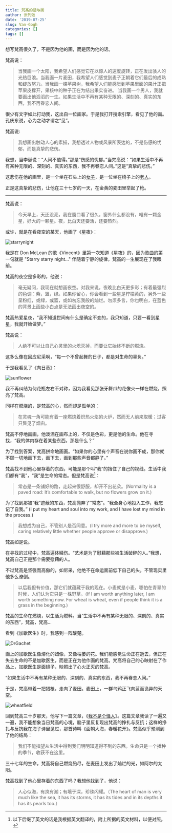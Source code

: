 ```yaml
---
title: 梵高的话与画
author: 张列弛
date: '2019-07-25'
slug: Van-Gogh
categories: []
tags: []
---
```

想写梵高很久了，不是因为他的画，而是因为他的话。   

梵高说：  

> 当我画一个太阳，我希望人们感觉它在以惊人的速度旋转，正在发出骇人的光热巨浪。当我画一片麦田，我希望人们感觉到麦子正朝着它们最后的成熟和绽放努力。当我画一棵苹果树，我希望人们能感觉到苹果里面的果汁正把苹果皮撑开，果核中的种子正在为结出果实奋进。 当我画一个男人，我就要画出他滔滔的一生。如果生活中不再有某种无限的、深刻的、真实的东西，我不再眷恋人间。  

很少有文字如此打动我，这出自一位画家。于是我打开搜索引擎，看见了他的画。孔庆东说，心为之动才谓之“见”。    

梵高说:  

> 我想画出触动人心的素描，我想透过人物或风景所表达的，不是伤感的忧郁，而是真挚的悲伤。  

我想，当李诞说：“人间不值得。”那是“伤感的忧郁。”当梵高说：“如果生活中不再有某种无限的、深刻的、真实的东西，我不再眷恋人间。”这是“真挚的悲伤。”

这悲伤在他的画里，是一个坐在石头上的[女子](https://upload.wikimedia.org/wikipedia/commons/thumb/5/5a/Vincent_van_Gogh_-_Sorrow.jpg/800px-Vincent_van_Gogh_-_Sorrow.jpg)，是一位坐在椅子上的[老人](https://upload.wikimedia.org/wikipedia/commons/thumb/3/38/Vincent_Willem_van_Gogh_002.jpg/800px-Vincent_Willem_van_Gogh_002.jpg)。   

正是这真挚的悲伤，让他在三十七岁的一天，在金黄的麦田里举起了枪。       

------

梵高说： 

> 今天早上，天还没亮，我在窗口看了很久，窗外什么都没有，唯有一颗金星，好大的一颗星。夜，比白天还要活，还要热烈。  

或许，就是在看夜空的某天，他画了《星夜》： 

![starrynight](https://upload.wikimedia.org/wikipedia/commons/thumb/e/ea/Van_Gogh_-_Starry_Night_-_Google_Art_Project.jpg/1280px-Van_Gogh_-_Starry_Night_-_Google_Art_Project.jpg)   

我是在 Don McLean 的歌《Vincent》里第一次知道《星夜》的，因为歌曲的第一句就是 "Starry starry night..." 伴随着宁静的旋律，梵高的一生展现在了我眼前。   

梵高的夜空是多彩的，他说：  

> 毫无疑问，我现在就想画夜空。对我来说，夜晚比白天更多彩；有着最强烈的色调：紫，篮，绿。如果你留心，你会看到一些星是柠檬黄的，另外一些呈粉红，或绿，或篮，或如勿忘我般的灿烂。勿须多言，你也明白，在蓝色的背景上画些小白点是无法画出夜空的。    

梵高热爱星夜，“我不知道世间有什么是确定不变的，我只知道，只要一看到星星，我就开始做梦。”

梵高说：  

> 人绝不可以让自己心灵里的火熄灭掉，而要让它始终不断的燃烧。     

这多么像在回应尼采啊，“每一个不曾起舞的日子，都是对生命的辜负。”

于是我看见了《向日葵》：   

![sunflower](https://upload.wikimedia.org/wikipedia/commons/thumb/b/b4/Vincent_Willem_van_Gogh_128.jpg/800px-Vincent_Willem_van_Gogh_128.jpg)  

我不再纠结为何花瓶左右不对称，因为我看见那张牙舞爪的花像火一样在燃烧，照亮了梵高。  

同样在燃烧的，是梵高的心，然而却是孤单的：  

> 在灵魂一角可能有着一座燃烧着炽热火焰的火炉，然而无人前来取暖；过客只瞥见了烟囱。   

梵高不停地画画，他泼洒在画布上的，不仅是色彩，更是他的生命。他在寻找，“我的体内存在着某些东西，那是什么？”  

为了找到答案，梵高拼命地画画。“如果你的心里有个声音在说你画不成，那你就不顾一切地画下去，画下去，画到那些声音都静了。”  

梵高找不到他心里存着的东西，可能是那个叫“我”的挡住了自己的视线。生活中我们都有“我”，“我”是生命的常态。但是梵高说[^fanyi]：  

> 常态是一条铺好的路，走起来很舒服，却开不出花朵。(Normality is a paved road: It’s comfortable to walk, but no flowers grow on it.)  

为了找到那被“我”遮蔽的东西，梵高抛弃了“常态”。“我全身心地投入工作，我忘记了自我。” (I put my heart and soul into my work, and I have lost my mind in the process.) 

> 我想成为自己，不管别人是否同意。(I try more and more to be myself, caring relatively little whether people approve or disapprove.) 

梵高如是说。   

在寻找的过程中，梵高遍体鳞伤。“艺术是为了慰藉那些被生活破碎的人。”我想，梵高自己正是那个需要慰藉的人。  

不过梵高是坚强而高傲的，如尼采，他绝不在命运面前低下自己的头，不管现实里他多么潦倒。  

> 以后我但有价值，那它们就蕴藏于我的现在。小麦就是小麦，哪怕在青翠的时候，人们认为它只是一株野草。(If I am worth anything later, I am worth something now. For wheat is wheat, even if people think it is a grass in the beginning.)  

梵高的生命在燃烧，以生活为燃料。当“生活中不再有某种无限的、深刻的、真实的东西”，梵高，梵高...  

看到《加歇医生》时，我感到一阵酸楚。  

![DrGachet](https://upload.wikimedia.org/wikipedia/commons/thumb/1/1e/Portrait_of_Dr._Gachet.jpg/800px-Portrait_of_Dr._Gachet.jpg)  

画上的加歇医生像熔化的蜡像，又像枯萎的花。我们能感觉生命正在逝去，但正在失去生命的不是加歇医生，而是正在为他作画的梵高。梵高将自己的心映射在了作品上，加歇医生是面镜子，映照出了心火正灭的梵高。   

“如果生活中不再有某种无限的、深刻的、真实的东西，我不再眷恋人间。”   

于是，梵高带着一把猎枪，走向了麦田。麦田上，一群乌鸦正飞向蓝而诡异的天空。  

![wheatfield](https://upload.wikimedia.org/wikipedia/commons/f/f3/Vincent_van_Gogh_%281853-1890%29_-_Wheat_Field_with_Crows_%281890%29.jpg)  

回到梵高三十岁那天，他写下一篇文章，《[我不是个怪人](http://www.1duan.com/item/1306)》。这篇文章我读了一遍又一遍，我不能想象当日梵高的心境，脑子里反复现出梵高的挣扎与反抗；这样的挣扎与反抗我在海子诗里见过，那首诗叫《面朝大海，春暖花开》。梵高似乎预测到了他的结局：

> 我们不能指望从生活中得到我们明明知道得不到的东西。生命只是一个播种的季节，收获不在这里。  

三十七年的生命，梵高将自己燃烧殆尽，在麦田上发出了灿烂的光，如阿尔的太阳。  

梵高找到了他心里存着的东西了吗？我想他找到了，他说：  

> 人心似海，有岚有潮；有境于深，珍珠闪耀。（The heart of man is very much like the sea, it has its storms, it has its tides and in its depths it has its pearls too.）  


[^fanyi]:以下后缀了英文的话是我根据英文翻译的，附上所据的英文材料，以便对照。



























